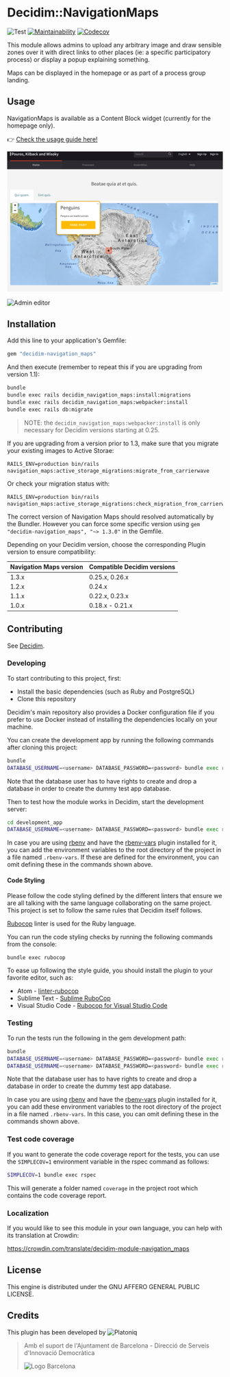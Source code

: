 # Decidim::NavigationMaps

![Test](https://github.com/Platoniq/decidim-module-navigation_maps/workflows/Test/badge.svg)
[![Maintainability](https://api.codeclimate.com/v1/badges/f69b2b0ab0ffcd26f002/maintainability)](https://codeclimate.com/github/Platoniq/decidim-module-navigation_maps/maintainability)
[![Codecov](https://codecov.io/gh/Platoniq/decidim-module-navigation_maps/branch/master/graph/badge.svg?token=XhzWO0IiWt)](https://codecov.io/gh/Platoniq/decidim-module-navigation_maps)

This module allows admins to upload any arbitrary image and draw sensible zones over it with direct links to other places (ie: a specific participatory process) or display a popup explaining something.

Maps can be displayed in the homepage or as part of a process group landing.

## Usage

NavigationMaps is available as a Content Block widget (currently for the
homepage only).

👉 [Check the usage guide here!](USAGE.md)

![Homepage](examples/homepage.png)

![Admin editor](examples/admin.gif)

## Installation

Add this line to your application's Gemfile:

```ruby
gem "decidim-navigation_maps"
```

And then execute (remember to repeat this if you are upgrading from version 1.1):

```bash
bundle
bundle exec rails decidim_navigation_maps:install:migrations
bundle exec rails decidim_navigation_maps:webpacker:install
bundle exec rails db:migrate
```

> NOTE: the `decidim_navigation_maps:webpacker:install` is only necessary for Decidim versions starting at 0.25.

If you are upgrading from a version prior to 1.3, make sure that you migrate your existing images to Active Storae:

```
RAILS_ENV=production bin/rails navigation_maps:active_storage_migrations:migrate_from_carrierwave
```

Or check your migration status with:
```
RAILS_ENV=production bin/rails navigation_maps:active_storage_migrations:check_migration_from_carrierwave
```

The correct version of Navigation Maps should resolved automatically by the Bundler.
However you can force some specific version using `gem "decidim-navigation_maps", "~> 1.3.0"` in the Gemfile.


Depending on your Decidim version, choose the corresponding Plugin version to ensure compatibility:

| Navigation Maps version | Compatible Decidim versions |
|---|---|
| 1.3.x | 0.25.x, 0.26.x |
| 1.2.x | 0.24.x |
| 1.1.x | 0.22.x, 0.23.x |
| 1.0.x | 0.18.x - 0.21.x |

## Contributing

See [Decidim](https://github.com/decidim/decidim).

### Developing

To start contributing to this project, first:

- Install the basic dependencies (such as Ruby and PostgreSQL)
- Clone this repository

Decidim's main repository also provides a Docker configuration file if you
prefer to use Docker instead of installing the dependencies locally on your
machine.

You can create the development app by running the following commands after
cloning this project:

```bash
bundle
DATABASE_USERNAME=<username> DATABASE_PASSWORD=<password> bundle exec rake development_app
```

Note that the database user has to have rights to create and drop a database in
order to create the dummy test app database.

Then to test how the module works in Decidim, start the development server:

```bash
cd development_app
DATABASE_USERNAME=<username> DATABASE_PASSWORD=<password> bundle exec rails s
```

In case you are using [rbenv](https://github.com/rbenv/rbenv) and have the
[rbenv-vars](https://github.com/rbenv/rbenv-vars) plugin installed for it, you
can add the environment variables to the root directory of the project in a file
named `.rbenv-vars`. If these are defined for the environment, you can omit
defining these in the commands shown above.

#### Code Styling

Please follow the code styling defined by the different linters that ensure we
are all talking with the same language collaborating on the same project. This
project is set to follow the same rules that Decidim itself follows.

[Rubocop](https://rubocop.readthedocs.io/) linter is used for the Ruby language.

You can run the code styling checks by running the following commands from the
console:

```
bundle exec rubocop
```

To ease up following the style guide, you should install the plugin to your
favorite editor, such as:

- Atom - [linter-rubocop](https://atom.io/packages/linter-rubocop)
- Sublime Text - [Sublime RuboCop](https://github.com/pderichs/sublime_rubocop)
- Visual Studio Code - [Rubocop for Visual Studio Code](https://github.com/misogi/vscode-ruby-rubocop)

### Testing

To run the tests run the following in the gem development path:

```bash
bundle
DATABASE_USERNAME=<username> DATABASE_PASSWORD=<password> bundle exec rake test_app
DATABASE_USERNAME=<username> DATABASE_PASSWORD=<password> bundle exec rspec
```

Note that the database user has to have rights to create and drop a database in
order to create the dummy test app database.

In case you are using [rbenv](https://github.com/rbenv/rbenv) and have the
[rbenv-vars](https://github.com/rbenv/rbenv-vars) plugin installed for it, you
can add these environment variables to the root directory of the project in a
file named `.rbenv-vars`. In this case, you can omit defining these in the
commands shown above.

### Test code coverage

If you want to generate the code coverage report for the tests, you can use
the `SIMPLECOV=1` environment variable in the rspec command as follows:

```bash
SIMPLECOV=1 bundle exec rspec
```

This will generate a folder named `coverage` in the project root which contains
the code coverage report.

### Localization

If you would like to see this module in your own language, you can help with its
translation at Crowdin:

https://crowdin.com/translate/decidim-module-navigation_maps

## License

This engine is distributed under the GNU AFFERO GENERAL PUBLIC LICENSE.

## Credits

This plugin has been developed by ![Platoniq](examples/platoniq-logo.png)

> Amb el suport de l'Ajuntament de Barcelona - Direcció de Serveis d'Innovació Democràtica
>
> ![Logo Barcelona](examples/bcn-logo.png)
